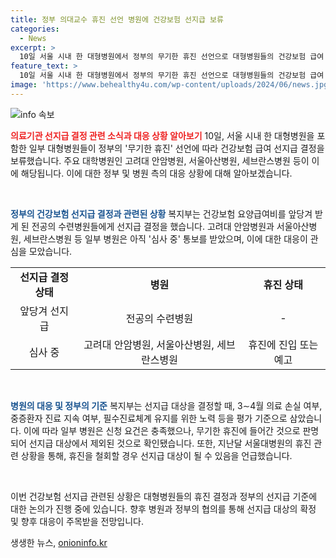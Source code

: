 ```yaml
---
title: 정부 의대교수 휴진 선언 병원에 건강보험 선지급 보류
categories:
  - News
excerpt: >
  10일 서울 시내 한 대형병원에서 정부의 무기한 휴진 선언으로 대형병원들의 건강보험 급여 선지급이 보류됐고, 보건복지부는 일부 전공의 수련병원에 선지급 결정을 알렸으며, 나머지 병원들은 심사 결과를 기다리는 상황이다. 정부는 중증환자 진료와 필수진료 유지를 위해 자체 노력을 하는 병원들에게 선지급을 결정하기로 했으며, 서울대병원의 휴진 철회로 요건 충족 시 선지급 대상이 될 수 있다는 것을 강조했다.
feature_text: >
  10일 서울 시내 한 대형병원에서 정부의 무기한 휴진 선언으로 대형병원들의 건강보험 급여 선지급이 보류됐고, 보건복지부는 일부 전공의 수련병원에 선지급 결정을 알렸으며, 나머지 병원들은 심사 결과를 기다리는 상황이다. 정부는 중증환자 진료와 필수진료 유지를 위해 자체 노력을 하는 병원들에게 선지급을 결정하기로 했으며, 서울대병원의 휴진 철회로 요건 충족 시 선지급 대상이 될 수 있다는 것을 강조했다.
image: 'https://www.behealthy4u.com/wp-content/uploads/2024/06/news.jpg'
---
```


<p><img src="https://www.behealthy4u.com/wp-content/uploads/2024/06/news.jpg" alt="info 속보" /></p>

<p><b><span style="color: #ee2323;">의료기관 선지급 결정 관련 소식과 대응 상황 알아보기</span></b>
10일, 서울 시내 한 대형병원을 포함한 일부 대형병원들이 정부의 '무기한 휴진' 선언에 따라 건강보험 급여 선지급 결정을 보류했습니다. 주요 대학병원인 고려대 안암병원, 서울아산병원, 세브란스병원 등이 이에 해당됩니다. 이에 대한 정부 및 병원 측의 대응 상황에 대해 알아보겠습니다.</p>

<p data-ke-size="size16">&nbsp;</p>

<p><b><span style="color: #1a5490;">정부의 건강보험 선지급 결정과 관련된 상황</span></b>
복지부는 건강보험 요양급여비를 앞당겨 받게 된 전공의 수련병원들에게 선지급 결정을 했습니다. 고려대 안암병원과 서울아산병원, 세브란스병원 등 일부 병원은 아직 '심사 중' 통보를 받았으며, 이에 대한 대응이 관심을 모았습니다.</p>

<table>
    <tr>
        <td style="text-align: center; height: 17px;"><b>선지급 결정 상태</b></td>
        <td style="text-align: center; height: 17px;"><b>병원</b></td>
        <td style="text-align: center; height: 17px;"><b>휴진 상태</b></td>
    </tr>
    <tr>
        <td style="text-align: center; height: 17px;">앞당겨 선지급</td>
        <td style="text-align: center; height: 17px;">전공의 수련병원</td>
        <td style="text-align: center; height: 17px;">-</td>
    </tr>
    <tr>
        <td style="text-align: center; height: 17px;">심사 중</td>
        <td style="text-align: center; height: 17px;">고려대 안암병원, 서울아산병원, 세브란스병원</td>
        <td style="text-align: center; height: 17px;">휴진에 진입 또는 예고</td>
    </tr>
</table>

<p data-ke-size="size16">&nbsp;</p>

<p><b><span style="color: #1a5490;">병원의 대응 및 정부의 기준</span></b>
복지부는 선지급 대상을 결정할 때, 3∼4월 의료 손실 여부, 중증환자 진료 지속 여부, 필수진료체계 유지를 위한 노력 등을 평가 기준으로 삼았습니다. 이에 따라 일부 병원은 신청 요건은 충족했으나, 무기한 휴진에 들어간 것으로 판명되어 선지급 대상에서 제외된 것으로 확인됐습니다. 또한, 지난달 서울대병원의 휴진 관련 상황을 통해, 휴진을 철회할 경우 선지급 대상이 될 수 있음을 언급했습니다.</p>

<p data-ke-size="size16">&nbsp;</p>

<p>이번 건강보험 선지급 관련된 상황은 대형병원들의 휴진 결정과 정부의 선지급 기준에 대한 논의가 진행 중에 있습니다. 향후 병원과 정부의 협의를 통해 선지급 대상의 확정 및 향후 대응이 주목받을 전망입니다.</p>
생생한 뉴스, <a href="https://onioninfo.kr" rel="dofollow">onioninfo.kr</a>


